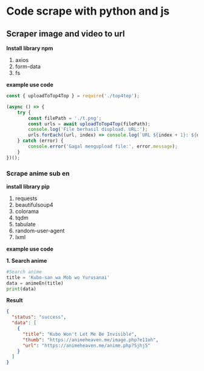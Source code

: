 # Code scrape with python and js 

## Scraper image and video to url 

__Install library npm__

1. axios
2. form-data
3. fs

__example use code__
```javascript
const { uploadToTop4Top } = require('./top4top');

(async () => {
    try {
        const filePath = './t.png';
        const urls = await uploadToTop4Top(filePath);
        console.log('File berhasil diupload. URL:');
        urls.forEach((url, index) => console.log(`URL ${index + 1}: ${url}`));
    } catch (error) {
        console.error('Gagal mengupload file:', error.message);
    }
})();

```
### Scrape anime sub en 

__install library pip__
1. requests
2. beautifulsoup4
3. colorama
4. tqdm
5. tabulate
6. random-user-agent
7. lxml

__example use code__

**1. Search anime**
```python
#Search anime
title = 'Kubo-san wa Mob wo Yurusanai'
data = animeEn(title)
print(data)
```
__Result__
```json
{
  "status": "success",
  "data": [
    {
      "title": "Kubo Won't Let Me Be Invisible",
      "thumb": "https://animeheaven.me/image.php?e11oh",
      "url": "https://animeheaven.me/anime.php?5jhj5"
    }
  ]
}
```
